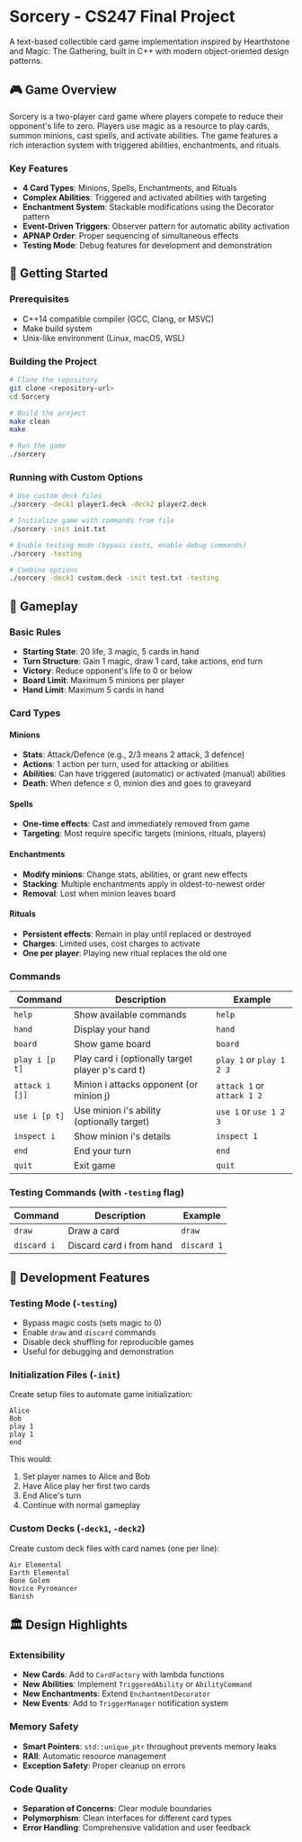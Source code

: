 # Sorcery - CS247 Final Project

A text-based collectible card game implementation inspired by Hearthstone and Magic: The Gathering, built in C++ with modern object-oriented design patterns.

## 🎮 Game Overview

Sorcery is a two-player card game where players compete to reduce their opponent's life to zero. Players use magic as a resource to play cards, summon minions, cast spells, and activate abilities. The game features a rich interaction system with triggered abilities, enchantments, and rituals.

### Key Features

- **4 Card Types**: Minions, Spells, Enchantments, and Rituals
- **Complex Abilities**: Triggered and activated abilities with targeting
- **Enchantment System**: Stackable modifications using the Decorator pattern
- **Event-Driven Triggers**: Observer pattern for automatic ability activation
- **APNAP Order**: Proper sequencing of simultaneous effects
- **Testing Mode**: Debug features for development and demonstration

## 🚀 Getting Started

### Prerequisites

- C++14 compatible compiler (GCC, Clang, or MSVC)
- Make build system
- Unix-like environment (Linux, macOS, WSL)

### Building the Project

```bash
# Clone the repository
git clone <repository-url>
cd Sorcery

# Build the project
make clean
make

# Run the game
./sorcery
```

### Running with Custom Options

```bash
# Use custom deck files
./sorcery -deck1 player1.deck -deck2 player2.deck

# Initialize game with commands from file
./sorcery -init init.txt

# Enable testing mode (bypass costs, enable debug commands)
./sorcery -testing

# Combine options
./sorcery -deck1 custom.deck -init test.txt -testing
```

## 🎯 Gameplay

### Basic Rules

- **Starting State**: 20 life, 3 magic, 5 cards in hand
- **Turn Structure**: Gain 1 magic, draw 1 card, take actions, end turn
- **Victory**: Reduce opponent's life to 0 or below
- **Board Limit**: Maximum 5 minions per player
- **Hand Limit**: Maximum 5 cards in hand

### Card Types

#### Minions

- **Stats**: Attack/Defence (e.g., 2/3 means 2 attack, 3 defence)
- **Actions**: 1 action per turn, used for attacking or abilities
- **Abilities**: Can have triggered (automatic) or activated (manual) abilities
- **Death**: When defence ≤ 0, minion dies and goes to graveyard

#### Spells

- **One-time effects**: Cast and immediately removed from game
- **Targeting**: Most require specific targets (minions, rituals, players)

#### Enchantments

- **Modify minions**: Change stats, abilities, or grant new effects
- **Stacking**: Multiple enchantments apply in oldest-to-newest order
- **Removal**: Lost when minion leaves board

#### Rituals

- **Persistent effects**: Remain in play until replaced or destroyed
- **Charges**: Limited uses, cost charges to activate
- **One per player**: Playing new ritual replaces the old one

### Commands

| Command        | Description                                       | Example                    |
| -------------- | ------------------------------------------------- | -------------------------- |
| `help`         | Show available commands                           | `help`                     |
| `hand`         | Display your hand                                 | `hand`                     |
| `board`        | Show game board                                   | `board`                    |
| `play i [p t]` | Play card i (optionally target player p's card t) | `play 1` or `play 1 2 3`   |
| `attack i [j]` | Minion i attacks opponent (or minion j)           | `attack 1` or `attack 1 2` |
| `use i [p t]`  | Use minion i's ability (optionally target)        | `use 1` or `use 1 2 3`     |
| `inspect i`    | Show minion i's details                           | `inspect 1`                |
| `end`          | End your turn                                     | `end`                      |
| `quit`         | Exit game                                         | `quit`                     |

### Testing Commands (with `-testing` flag)

| Command     | Description              | Example     |
| ----------- | ------------------------ | ----------- |
| `draw`      | Draw a card              | `draw`      |
| `discard i` | Discard card i from hand | `discard 1` |

## 🔧 Development Features

### Testing Mode (`-testing`)

- Bypass magic costs (sets magic to 0)
- Enable `draw` and `discard` commands
- Disable deck shuffling for reproducible games
- Useful for debugging and demonstration

### Initialization Files (`-init`)

Create setup files to automate game initialization:

```
Alice
Bob
play 1
play 1
end
```

This would:

1. Set player names to Alice and Bob
2. Have Alice play her first two cards
3. End Alice's turn
4. Continue with normal gameplay

### Custom Decks (`-deck1`, `-deck2`)

Create custom deck files with card names (one per line):

```
Air Elemental
Earth Elemental
Bone Golem
Novice Pyromancer
Banish
```

## 🏛️ Design Highlights

### Extensibility

- **New Cards**: Add to `CardFactory` with lambda functions
- **New Abilities**: Implement `TriggeredAbility` or `AbilityCommand`
- **New Enchantments**: Extend `EnchantmentDecorator`
- **New Events**: Add to `TriggerManager` notification system

### Memory Safety

- **Smart Pointers**: `std::unique_ptr` throughout prevents memory leaks
- **RAII**: Automatic resource management
- **Exception Safety**: Proper cleanup on errors

### Code Quality

- **Separation of Concerns**: Clear module boundaries
- **Polymorphism**: Clean interfaces for different card types
- **Error Handling**: Comprehensive validation and user feedback
